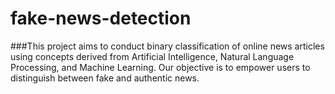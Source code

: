 # fake-news-detection

###This project aims to conduct binary classification of online news articles using concepts derived from 
Artificial Intelligence, Natural Language Processing, and Machine Learning. Our objective is to empower users to distinguish between fake and authentic news.
